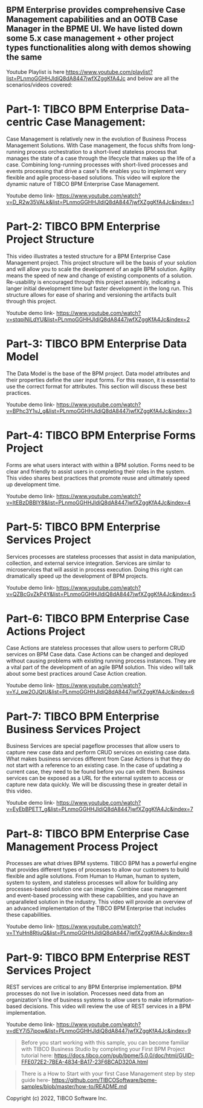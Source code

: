 ## BPM Enterprise provides comprehensive Case Management capabilities and an OOTB Case Manager in the BPME UI. We have listed down some 5.x case management + other project types functionalities along with demos showing the same

Youtube Playlist is here https://www.youtube.com/playlist?list=PLnmoGGHHJldiQ8dA8447jwfXZggKfA4Jc and below are all the scenarios/videos covered:

# Part-1: TIBCO BPM Enterprise Data-centric Case Management:

Case Management is relatively new in the evolution of Business Process Management Solutions. With Case management, the focus shifts from long-running process orchestration to a short-lived stateless process that manages the state of a case through the lifecycle that makes up the life of a case. Combining long-running processes with short-lived processes and events processing that drive a case's life enables you to implement very flexible and agile process-based solutions. This video will explore the dynamic nature of TIBCO BPM Enterprise Case Management.

Youtube demo link- https://www.youtube.com/watch?v=D_R2w35VALk&list=PLnmoGGHHJldiQ8dA8447jwfXZggKfA4Jc&index=1

#  Part-2: TIBCO BPM Enterprise Project Structure

This video illustrates a tested structure for a BPM Enterprise Case Management project. This project structure will be the basis of your solution and will allow you to scale the development of an agile BPM solution. Agility means the speed of new and change of existing components of a solution. Re-usability is encouraged through this project assembly, indicating a langer initial development time but faster development in the long run. This structure allows for ease of sharing and versioning the artifacts built through this project.

Youtube demo link- https://www.youtube.com/watch?v=stqpiNiLdYU&list=PLnmoGGHHJldiQ8dA8447jwfXZggKfA4Jc&index=2

#  Part-3: TIBCO BPM Enterprise Data Model

The Data Model is the base of the BPM project. Data model attributes and their properties define the user input forms. For this reason, it is essential to use the correct format for attributes. This section will discuss these best practices.

Youtube demo link- https://www.youtube.com/watch?v=BPhc3Y1vJ_g&list=PLnmoGGHHJldiQ8dA8447jwfXZggKfA4Jc&index=3


#  Part-4: TIBCO BPM Enterprise Forms Project

Forms are what users interact with within a BPM solution. Forms need to be clear and friendly to assist users in completing their roles in the system. This video shares best practices that promote reuse and ultimately speed up development time.

Youtube demo link- https://www.youtube.com/watch?v=ItEBzDBBIY8&list=PLnmoGGHHJldiQ8dA8447jwfXZggKfA4Jc&index=4

#  Part-5: TIBCO BPM Enterprise Services Project

Services processes are stateless processes that assist in data manipulation, collection, and external service integration. Services are similar to microservices that will assist in process execution. Doing this right can dramatically speed up the development of BPM projects. 

Youtube demo link- https://www.youtube.com/watch?v=QZBcGvZkP4Y&list=PLnmoGGHHJldiQ8dA8447jwfXZggKfA4Jc&index=5

#  Part-6: TIBCO BPM Enterprise Case Actions Project

Case Actions are stateless processes that allow users to perform CRUD services on BPM Case data. Case Actions can be changed and deployed without causing problems with existing running process instances. They are a vital part of the development of an agile BPM solution. This video will talk about some best practices around Case Action creation.

Youtube demo link- https://www.youtube.com/watch?v=YJ_pw2OJQtU&list=PLnmoGGHHJldiQ8dA8447jwfXZggKfA4Jc&index=6

#  Part-7: TIBCO BPM Enterprise Business Services Project

Business Services are special pageflow processes that allow users to capture new case data and perform CRUD services on existing case data. What makes business services different from Case Actions is that they do not start with a reference to an existing case. In the case of updating a current case, they need to be found before you can edit them. Business services can be exposed as a URL for the external system to access or capture new data quickly. We will be discussing these in greater detail in this video.

Youtube demo link- https://www.youtube.com/watch?v=EyEbBPETT_g&list=PLnmoGGHHJldiQ8dA8447jwfXZggKfA4Jc&index=7

#  Part-8: TIBCO BPM Enterprise Case Management Process Project

Processes are what drives BPM systems. TIBCO BPM has a powerful engine that provides different types of processes to allow our customers to build flexible and agile solutions. From Human to Human, human to system, system to system, and stateless processes will allow for building any processes-based solution one can imagine. Combine case management and event-based processing with these capabilities, and you have an unparalleled solution in the industry. This video will provide an overview of an advanced implementation of the TIBCO BPM Enterprise that includes these capabilities. 

Youtube demo link- https://www.youtube.com/watch?v=TYuHn8RtjuQ&list=PLnmoGGHHJldiQ8dA8447jwfXZggKfA4Jc&index=8

#  Part-9: TIBCO BPM Enterprise REST Services Project

REST services are critical to any BPM Enterprise implementation. BPM processes do not live in isolation. Processes need data from an organization's line of business systems to allow users to make information-based decisions. This video will review the use of REST services in a BPM implementation.

Youtube demo link- https://www.youtube.com/watch?v=dEY7i57ipow&list=PLnmoGGHHJldiQ8dA8447jwfXZggKfA4Jc&index=9


>Before you start working with this sample, you can become familiar with TIBCO Business Studio by completing your First BPM Project tutorial here: https://docs.tibco.com/pub/bpme/5.0.0/doc/html/GUID-FFE072E2-7BEA-4834-BA17-23F6BCAD320A.html

> There is a How to Start with your first Case Management step by step guide here- https://github.com/TIBCOSoftware/bpme-samples/blob/master/how-to/README.md


Copyright (c) 2022, TIBCO Software Inc.
